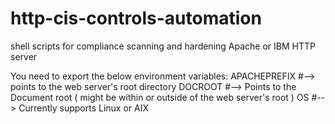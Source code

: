 # http-cis-controls-automation
shell scripts for compliance scanning and hardening Apache or IBM HTTP server

You need to export the below environment variables:
APACHEPREFIX #--> points to the web server's root directory
DOCROOT #--> Points to the Document root ( might be within or outside of the web server's root )
OS #--> Currently supports Linux or AIX
